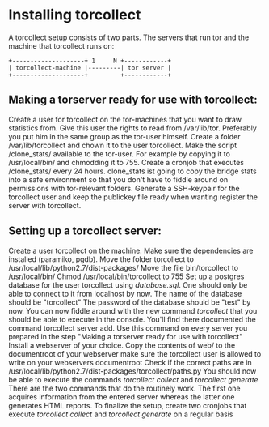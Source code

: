 Installing torcollect
=====================

A torcollect setup consists of two parts. The servers that run tor and the machine that
torcollect runs on:

    +--------------------+ 1     N +------------+
    | torcollect-machine |---------| tor server |
    +--------------------+         +------------+

Making a torserver ready for use with torcollect:
-------------------------------------------------

Create a user for torcollect on the tor-machines that you want to draw statistics from.
Give this user the rights to read from /var/lib/tor. Preferably you put him in the same
group as the tor-user himself.
Create a folder /var/lib/torcollect and chown it to the user torcollect.
Make the script /clone_stats/ available to the tor-user. For example by copying it to
/usr/local/bin/ and chmodding it to 755.
Create a cronjob that executes /clone_stats/ every 24 hours.
clone_stats ist going to copy the bridge stats into a safe environment so that you don't
have to fiddle around on permissions with tor-relevant folders.
Generate a SSH-keypair for the torcollect user and keep the publickey file ready when
wanting register the server with torcollect.

Setting up a torcollect server:
-------------------------------

Create a user torcollect on the machine.
Make sure the dependencies are installed (paramiko, pgdb).
Move the folder torcollect to /usr/local/lib/python2.7/dist-packages/
Move the file bin/torcollect to /usr/local/bin/
Chmod /usr/local/bin/torcollect to 755
Set up a postgres database for the user torcollect using *database.sql*.
One should only be able to connect to it from localhost by now.
The name of the database should be "torcollect"
The password of the database should be "test" by now.
You can now fiddle around with the new command *torcollect* that you should be
able to execute in the console.
You'll find there documented the command torcollect server add. Use this command
on every server you prepared in the step "Making a torserver ready for use with torcollect"
Install a webserver of your choice.
Copy the contents of web/ to the documentroot of your webserver
make sure the torcollect user is allowed to write on your webservers documentroot 
Check if the correct paths are in /usr/local/lib/python2.7/dist-packages/torcollect/paths.py
You should now be able to execute the commands *torcollect collect* and *torcollect generate*
There are the two commands that do the routinely work. The first one acquires information from
the entered server whereas the latter one generates HTML reports.
To finalize the setup, create two cronjobs that execute *torcollect collect* and *torcollect generate* on a regular basis
